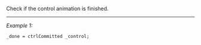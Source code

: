 Check if the control animation is finished.


---
*Example 1:*
```sqf
_done = ctrlCommitted _control;
```